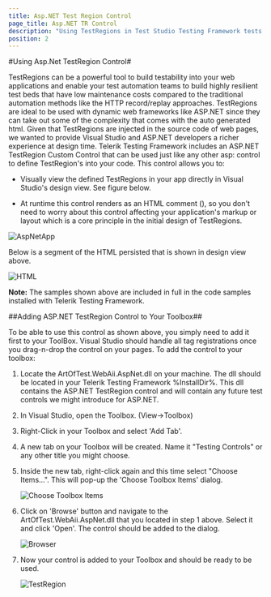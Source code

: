 ```yaml
---
title: Asp.NET Test Region Control
page_title: Asp.NET TR Control
description: "Using TestRegions in Test Studio Testing Framework tests. Example of using TestRegions in coded tests. "
position: 2
---
```

#Using Asp.Net TestRegion Control#

TestRegions can be a powerful tool to build testability into your web applications and enable your test automation teams to build highly resilient test beds that have low maintenance costs compared to the traditional automation methods like the HTTP record/replay approaches. TestRegions are ideal to be used with dynamic web frameworks like ASP.NET since they can take out some of the complexity that comes with the auto generated html. Given that TestRegions are injected in the source code of web pages, we wanted to provide Visual Studio and ASP.NET developers a richer experience at design time. Telerik Testing Framework includes an ASP.NET TestRegion Custom Control that can be used just like any other asp: control to define TestRegion's into your code. This control allows you to:

* Visually view the defined TestRegions in your app directly in Visual Studio's design view. See figure below.

* At runtime this control renders as an HTML comment (), so you don't need to worry about this control affecting your application's markup or layout which is a core principle in the initial design of TestRegions.

![AspNetApp][1]

Below is a segment of the HTML persisted that is shown in design view above.

![HTML][2]

**Note:** The samples shown above are included in full in the code samples installed with Telerik Testing Framework.

##Adding ASP.NET TestRegion Control to Your Toolbox##

To be able to use this control as shown above, you simply need to add it first to your ToolBox. Visual Studio should handle all tag registrations once you drag-n-drop the control on your pages. To add the control to your toolbox:

1. Locate the ArtOfTest.WebAii.AspNet.dll on your machine. The dll should be located in your Telerik Testing Framework %InstallDir%. This dll contains the ASP.NET TestRegion control and will contain any future test controls we might introduce for ASP.NET.

2. In Visual Studio, open the Toolbox. (View->Toolbox)

3. Right-Click in your Toolbox and select 'Add Tab'.

4. A new tab on your Toolbox will be created. Name it "Testing Controls" or any other title you might choose.

5. Inside the new tab, right-click again and this time select "Choose Items...". This will pop-up the 'Choose Toolbox Items' dialog.

	![Choose Toolbox Items][3]

6. Click on 'Browse' button and navigate to the ArtOfTest.WebAii.AspNet.dll that you located in step 1 above. Select it and click 'Open'. The control should be added to the dialog.

	
	![Browser][4]

7. Now your control is added to your Toolbox and should be ready to be used.

	![TestRegion][5]


[1]: /img/testing-framework/write-tests-in-code/advanced-topics-wtc/test-regions-wtc/asp-net-tr-control/fig1.png
[2]: /img/testing-framework/write-tests-in-code/advanced-topics-wtc/test-regions-wtc/asp-net-tr-control/fig2.png
[3]: /img/testing-framework/write-tests-in-code/advanced-topics-wtc/test-regions-wtc/asp-net-tr-control/fig3.png
[4]: /img/testing-framework/write-tests-in-code/advanced-topics-wtc/test-regions-wtc/asp-net-tr-control/fig4.png
[5]: /img/testing-framework/write-tests-in-code/advanced-topics-wtc/test-regions-wtc/asp-net-tr-control/fig5.png


